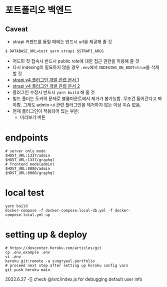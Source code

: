 # 포트폴리오 백엔드
## Caveat
- strapi 커맨드를 돌릴 때에는 반드시 url을 제공해 줄 것
```
$ DATABASE_URL=test yarn strapi $STRAPI_ARGS
```
- 어드민 첫 접속시 반드시 public role에 대한 접근 권한을 허용해 줄 것
- 다시 indexing이 필요하지 않을 경우 `.env`에서 `INDEXING_ON_BOOT=true`를 삭제할 것
- [strapi v4 플러그인 개발 관련 문서 1](https://docs.strapi.io/developer-docs/latest/development/plugins-development.html#creating-a-plugin)
- [strapi v4 플러그인 개발 관련 문서 2](https://docs.strapi.io/developer-docs/latest/setup-deployment-guides/file-structure.html)
- 플러그인 수정시 반드시 `yarn build` 해 줄 것
- 빌드 폴더는 도커의 문제로 볼륨마운트에서 제거가 불가능함. 무조건 들어간다고 봐야함. 그래도 admin-ui 관련 플러그인을 제거하지 않는 이상 이슈 없음.
- 현재 플러그인이 적용되어 있는 부분:
  - 미리보기 버튼

# endpoints
```
# server only mode
$HOST_URL:1337/admin
$HOST_URL:1337/graphql
# frontend mode(admin)
$HOST_URL:8080/admin
$HOST_URL:8080/graphql
```

# local test
```
yarn build
docker-compose -f docker-compose.local-db.yml -f docker-compose.local.yml up
```

# setting up & deploy
```
# https://devcenter.heroku.com/articles/git
cp .env.example .env
vi .env
heroku git:remote -a sungryeol-portfolio
# proceed next step after setting up heroku config vars
git push heroku main
```

2022.6.27 -[] check @/src/index.js for debugging default user info